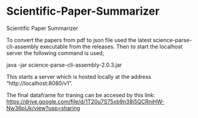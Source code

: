 # Scientific-Paper-Summarizer
Scientific Paper Summarizer

To convert the papers from pdf to json file used the latest science-parse-cli-assembly executable from the releases. Then to start the localhost server the following command is used;

java -jar science-parse-cli-assembly-2.0.3.jar

This starts a server which is hosted locally at the address “http://localhost:8080/v1”.

The final dataframe for traning can be accesed by this link: https://drive.google.com/file/d/1T20u7S75xb9n38i5QCRniHW-Nw36plJk/view?usp=sharing
